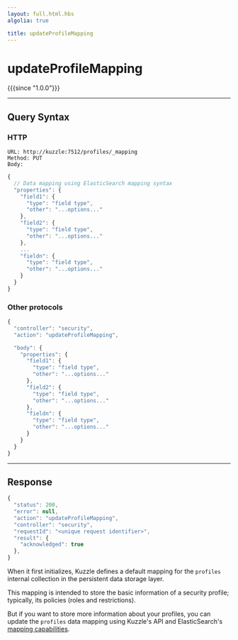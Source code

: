 ```yaml
---
layout: full.html.hbs
algolia: true

title: updateProfileMapping
---
```



# updateProfileMapping

{{{since "1.0.0"}}}



---

## Query Syntax

### HTTP

```http
URL: http://kuzzle:7512/profiles/_mapping
Method: PUT  
Body:
```


```js
{
  // Data mapping using ElasticSearch mapping syntax
  "properties": {
    "field1": {
      "type": "field type",
      "other": "...options..."
    },
    "field2": {
      "type": "field type",
      "other": "...options..."
    },
    ...
    "fieldn": {
      "type": "field type",
      "other": "...options..."
    }
  }
}
```

### Other protocols

```js
{
  "controller": "security",
  "action": "updateProfileMapping",

  "body": {
    "properties": {
      "field1": {
        "type": "field type",
        "other": "...options..."
      },
      "field2": {
        "type": "field type",
        "other": "...options..."
      },
      "fieldn": {
        "type": "field type",
        "other": "...options..."
      }
    }
  }
}
```

---

## Response

```javascript
{
  "status": 200,
  "error": null,
  "action": "updateProfileMapping",
  "controller": "security",
  "requestId": "<unique request identifier>",
  "result": {
    "acknowledged": true
  },
}
```

When it first initializes, Kuzzle defines a default mapping for the `profiles` internal collection in the persistent data storage layer.

This mapping is intended to store the basic information of a security profile; typically, its policies (roles and restrictions).

But if you want to store more information about your profiles, you can update the `profiles` data mapping using Kuzzle's API and
ElasticSearch's [mapping capabilities](https://www.elastic.co/guide/en/elasticsearch/reference/5.x/mapping.html).
